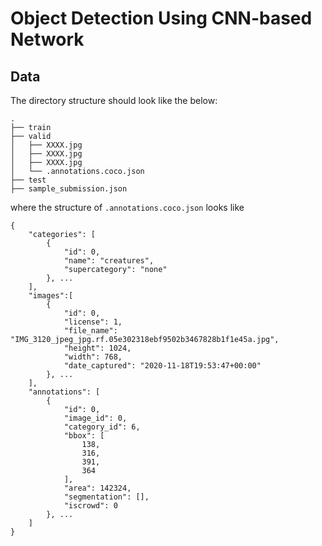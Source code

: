 # Object Detection Using CNN-based Network

## Data
The directory structure should look like the below:
```
.
├── train
├── valid
│   ├── XXXX.jpg
│   ├── XXXX.jpg
│   ├── XXXX.jpg
│   └── .annotations.coco.json
├── test
├── sample_submission.json
```

where the structure of `.annotations.coco.json` looks like
```
{
    "categories": [
        {
            "id": 0,
            "name": "creatures",
            "supercategory": "none"
        }, ...
    ], 
    "images":[
        {
            "id": 0,
            "license": 1,
            "file_name": "IMG_3120_jpeg_jpg.rf.05e302318ebf9502b3467828b1f1e45a.jpg",
            "height": 1024,
            "width": 768,
            "date_captured": "2020-11-18T19:53:47+00:00"
        }, ...
    ], 
    "annotations": [
        {
            "id": 0,
            "image_id": 0,
            "category_id": 6,
            "bbox": [
                138,
                316,
                391,
                364
            ],
            "area": 142324,
            "segmentation": [],
            "iscrowd": 0
        }, ...
    ]
}
``` 